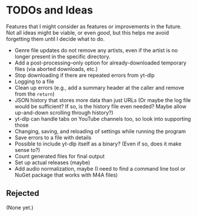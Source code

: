 # TODOs and Ideas

Features that I might consider as features or improvements in the future. Not all ideas might be viable, or even _good_, but this helps me avoid forgetting them until I decide what to do.

- Genre file updates do not remove any artists, even if the artist is no longer present in the specific directory.
- Add a post-processing–only option for already-downloaded temporary files (via aborted downloads, etc.)
- Stop downloading if there are repeated errors from yt-dlp
- Logging to a file
- Clean up errors (e.g., add a summary header at the caller and remove from the `return`)
- JSON history that stores more data than just URLs (Or maybe the log file would be sufficient? If so, is the history file even needed? Maybe allow up-and-down scrolling through history?)
- yt-dlp can handle tabs on YouTube channels too, so look into supporting those
- Changing, saving, and reloading of settings while running the program
- Save errors to a file with details
- Possible to include yt-dlp itself as a binary? (Even if so, does it make sense to?)
- Count generated files for final output
- Set up actual releases (maybe)
- Add audio normalization, maybe (I need to find a command line tool or NuGet package that works with M4A files)

## Rejected

(None yet.)
